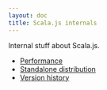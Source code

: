```yaml
---
layout: doc
title: Scala.js internals
---
```


Internal stuff about Scala.js.

* [Performance](./performance.html)
* [Standalone distribution](./downloads.html)
* [Version history](./version-history.html)
